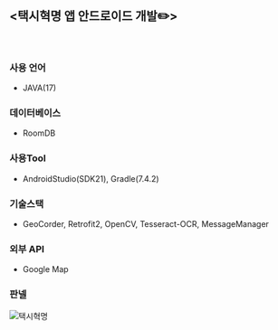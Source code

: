 ## <택시혁명 앱 안드로이드 개발✏️>
</br>

### 사용 언어
- JAVA(17)

### 데이터베이스
- RoomDB

### 사용Tool
- AndroidStudio(SDK21), Gradle(7.4.2)

### 기술스택
- GeoCorder, Retrofit2, OpenCV, Tesseract-OCR, MessageManager

### 외부 API
- Google Map

### 판넬
![택시혁명](https://github.com/jeonghyeon4782/TaxiProjectRestApi/assets/102511188/2dc9ee5a-9d0e-46a8-95d7-f2bb971dba36)

